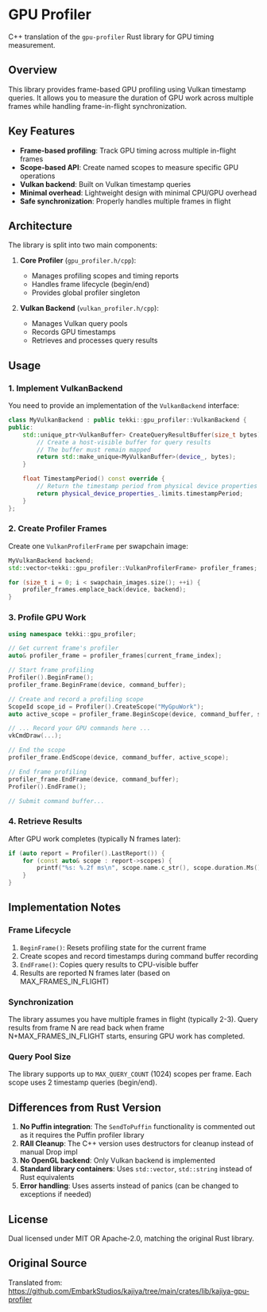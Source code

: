 # GPU Profiler

C++ translation of the `gpu-profiler` Rust library for GPU timing measurement.

## Overview

This library provides frame-based GPU profiling using Vulkan timestamp queries. It allows you to measure the duration of GPU work across multiple frames while handling frame-in-flight synchronization.

## Key Features

- **Frame-based profiling**: Track GPU timing across multiple in-flight frames
- **Scope-based API**: Create named scopes to measure specific GPU operations
- **Vulkan backend**: Built on Vulkan timestamp queries
- **Minimal overhead**: Lightweight design with minimal CPU/GPU overhead
- **Safe synchronization**: Properly handles multiple frames in flight

## Architecture

The library is split into two main components:

1. **Core Profiler** (`gpu_profiler.h/cpp`):
   - Manages profiling scopes and timing reports
   - Handles frame lifecycle (begin/end)
   - Provides global profiler singleton

2. **Vulkan Backend** (`vulkan_profiler.h/cpp`):
   - Manages Vulkan query pools
   - Records GPU timestamps
   - Retrieves and processes query results

## Usage

### 1. Implement VulkanBackend

You need to provide an implementation of the `VulkanBackend` interface:

```cpp
class MyVulkanBackend : public tekki::gpu_profiler::VulkanBackend {
public:
    std::unique_ptr<VulkanBuffer> CreateQueryResultBuffer(size_t bytes) override {
        // Create a host-visible buffer for query results
        // The buffer must remain mapped
        return std::make_unique<MyVulkanBuffer>(device_, bytes);
    }

    float TimestampPeriod() const override {
        // Return the timestamp period from physical device properties
        return physical_device_properties_.limits.timestampPeriod;
    }
};
```

### 2. Create Profiler Frames

Create one `VulkanProfilerFrame` per swapchain image:

```cpp
MyVulkanBackend backend;
std::vector<tekki::gpu_profiler::VulkanProfilerFrame> profiler_frames;

for (size_t i = 0; i < swapchain_images.size(); ++i) {
    profiler_frames.emplace_back(device, backend);
}
```

### 3. Profile GPU Work

```cpp
using namespace tekki::gpu_profiler;

// Get current frame's profiler
auto& profiler_frame = profiler_frames[current_frame_index];

// Start frame profiling
Profiler().BeginFrame();
profiler_frame.BeginFrame(device, command_buffer);

// Create and record a profiling scope
ScopeId scope_id = Profiler().CreateScope("MyGpuWork");
auto active_scope = profiler_frame.BeginScope(device, command_buffer, scope_id);

// ... Record your GPU commands here ...
vkCmdDraw(...);

// End the scope
profiler_frame.EndScope(device, command_buffer, active_scope);

// End frame profiling
profiler_frame.EndFrame(device, command_buffer);
Profiler().EndFrame();

// Submit command buffer...
```

### 4. Retrieve Results

After GPU work completes (typically N frames later):

```cpp
if (auto report = Profiler().LastReport()) {
    for (const auto& scope : report->scopes) {
        printf("%s: %.2f ms\n", scope.name.c_str(), scope.duration.Ms());
    }
}
```

## Implementation Notes

### Frame Lifecycle

1. `BeginFrame()`: Resets profiling state for the current frame
2. Create scopes and record timestamps during command buffer recording
3. `EndFrame()`: Copies query results to CPU-visible buffer
4. Results are reported N frames later (based on MAX_FRAMES_IN_FLIGHT)

### Synchronization

The library assumes you have multiple frames in flight (typically 2-3). Query results from frame N are read back when frame N+MAX_FRAMES_IN_FLIGHT starts, ensuring GPU work has completed.

### Query Pool Size

The library supports up to `MAX_QUERY_COUNT` (1024) scopes per frame. Each scope uses 2 timestamp queries (begin/end).

## Differences from Rust Version

1. **No Puffin integration**: The `SendToPuffin` functionality is commented out as it requires the Puffin profiler library
2. **RAII Cleanup**: The C++ version uses destructors for cleanup instead of manual Drop impl
3. **No OpenGL backend**: Only Vulkan backend is implemented
4. **Standard library containers**: Uses `std::vector`, `std::string` instead of Rust equivalents
5. **Error handling**: Uses asserts instead of panics (can be changed to exceptions if needed)

## License

Dual licensed under MIT OR Apache-2.0, matching the original Rust library.

## Original Source

Translated from: https://github.com/EmbarkStudios/kajiya/tree/main/crates/lib/kajiya-gpu-profiler
